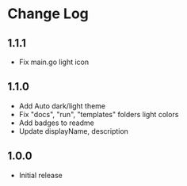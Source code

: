 # Change Log

## 1.1.1

- Fix main.go light icon

## 1.1.0

- Add Auto dark/light theme
- Fix "docs", "run", "templates" folders light colors
- Add badges to readme
- Update displayName, description

## 1.0.0

- Initial release
